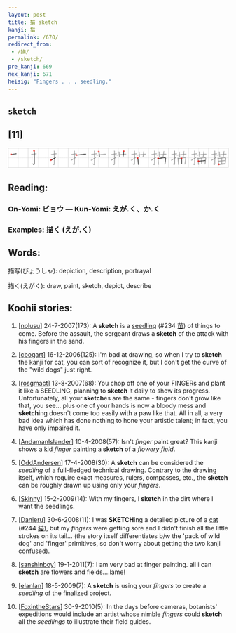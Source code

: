 ```yaml
---
layout: post
title: 描 sketch
kanji: 描
permalink: /670/
redirect_from:
 - /描/
 - /sketch/
pre_kanji: 669
nex_kanji: 671
heisig: "Fingers . . . seedling."
---
```


## `sketch`

## [11]

<div class="stroke"><img src="../images/E68F8F.png" /></div>

## Reading:

### On-Yomi: ビョウ &mdash; Kun-Yomi: えが.く、か.く

### Examples: 描く (えが.く)

## Words:

描写(びょうしゃ): depiction, description, portrayal

描く(えがく): draw, paint, sketch, depict, describe

## Koohii stories:

1) [<a href="http://kanji.koohii.com/profile/nolusu">nolusu</a>] 24-7-2007(173): A<strong> sketch</strong> is a <a href="../234">seedling</a> <span class="index">(#234 <a href="http://jisho.org/kanji/details/苗">苗</a>)</span> of things to come. Before the assault, the sergeant draws a<strong> sketch</strong> of the attack with his fingers in the sand. 

2) [<a href="http://kanji.koohii.com/profile/cbogart">cbogart</a>] 16-12-2006(125): I&#039;m bad at drawing, so when I try to<strong> sketch</strong> the kanji for cat, you can sort of recognize it, but I don&#039;t get the curve of the &quot;wild dogs&quot; just right. 

3) [<a href="http://kanji.koohii.com/profile/rosgmact">rosgmact</a>] 13-8-2007(68): You chop off one of your FINGERs and plant it like a SEEDLING, planning to<strong> sketch</strong> it daily to show its progress. Unfortunately, all your<strong> sketch</strong>es are the same - fingers don&#039;t grow like that, you see... plus one of your hands is now a bloody mess and<strong> sketch</strong>ing doesn&#039;t come too easily with a paw like that. All in all, a very bad idea which has done nothing to hone your artistic talent; in fact, you have only impaired it. 

4) [<a href="http://kanji.koohii.com/profile/AndamanIslander">AndamanIslander</a>] 10-4-2008(57): Isn&#039;t <em>finger</em> paint great? This kanji shows a kid <em>finger</em> painting a<strong> sketch</strong> of a <em>flowery field</em>. 

5) [<a href="http://kanji.koohii.com/profile/OddAndersen">OddAndersen</a>] 17-4-2008(30): A <strong>sketch</strong> can be considered the <em>seedling</em> of a full-fledged technical drawing. Contrary to the drawing itself, which require exact measures, rulers, compasses, etc., the <strong>sketch</strong> can be roughly drawn up using only your <em>fingers</em>. 

6) [<a href="http://kanji.koohii.com/profile/Skinny">Skinny</a>] 15-2-2009(14): With my fingers, I<strong> sketch</strong> in the dirt where I want the seedlings. 

7) [<a href="http://kanji.koohii.com/profile/Danieru">Danieru</a>] 30-6-2008(11): I was<strong> SKETCH</strong>ing a detailed picture of a <a href="../244">cat</a> <span class="index">(#244 <a href="http://jisho.org/kanji/details/猫">猫</a>)</span>, but my <em>fingers</em> were getting sore and I didn&#039;t finish all the little strokes on its tail... (the story itself differentiates b/w the &#039;pack of wild dog&#039; and &#039;finger&#039; primitives, so don&#039;t worry about getting the two kanji confused). 

8) [<a href="http://kanji.koohii.com/profile/sanshinboy">sanshinboy</a>] 19-1-2011(7): I am very bad at finger painting. all i can<strong> sketch</strong> are flowers and fields....lame! 

9) [<a href="http://kanji.koohii.com/profile/elanlan">elanlan</a>] 18-5-2009(7): A<strong> sketch</strong> is using your <em>fingers</em> to create a <em>seedling</em> of the finalized project. 

10) [<a href="http://kanji.koohii.com/profile/FoxintheStars">FoxintheStars</a>] 30-9-2010(5): In the days before cameras, botanists&#039; expeditions would include an artist whose nimble <em>fingers</em> could<strong> sketch</strong> all the <em>seedlings</em> to illustrate their field guides. 
